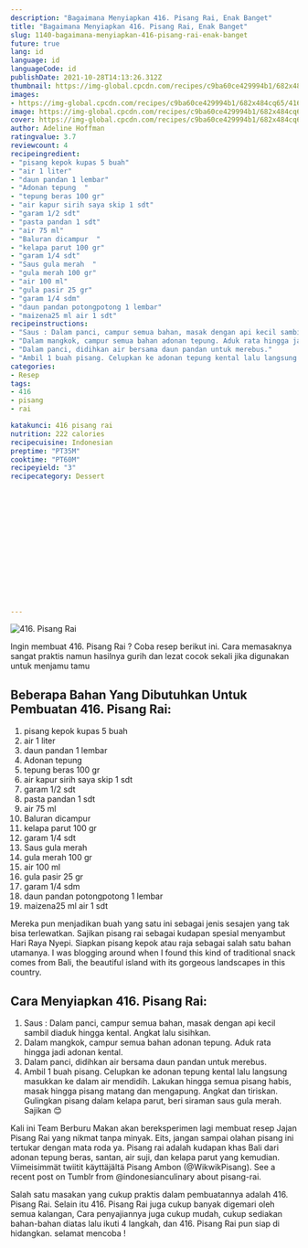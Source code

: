 ```yaml
---
description: "Bagaimana Menyiapkan 416. Pisang Rai, Enak Banget"
title: "Bagaimana Menyiapkan 416. Pisang Rai, Enak Banget"
slug: 1140-bagaimana-menyiapkan-416-pisang-rai-enak-banget
future: true
lang: id
language: id
languageCode: id
publishDate: 2021-10-28T14:13:26.312Z 
thumbnail: https://img-global.cpcdn.com/recipes/c9ba60ce429994b1/682x484cq65/416-pisang-rai-foto-resep-utama.png
images:
- https://img-global.cpcdn.com/recipes/c9ba60ce429994b1/682x484cq65/416-pisang-rai-foto-resep-utama.png
image: https://img-global.cpcdn.com/recipes/c9ba60ce429994b1/682x484cq65/416-pisang-rai-foto-resep-utama.png
cover: https://img-global.cpcdn.com/recipes/c9ba60ce429994b1/682x484cq65/416-pisang-rai-foto-resep-utama.png
author: Adeline Hoffman
ratingvalue: 3.7
reviewcount: 4
recipeingredient:
- "pisang kepok kupas 5 buah"
- "air 1 liter"
- "daun pandan 1 lembar"
- "Adonan tepung  "
- "tepung beras 100 gr"
- "air kapur sirih saya skip 1 sdt"
- "garam 1/2 sdt"
- "pasta pandan 1 sdt"
- "air 75 ml"
- "Baluran dicampur  "
- "kelapa parut 100 gr"
- "garam 1/4 sdt"
- "Saus gula merah  "
- "gula merah 100 gr"
- "air 100 ml"
- "gula pasir 25 gr"
- "garam 1/4 sdm"
- "daun pandan potongpotong 1 lembar"
- "maizena25 ml air 1 sdt"
recipeinstructions:
- "Saus : Dalam panci, campur semua bahan, masak dengan api kecil sambil diaduk hingga kental. Angkat lalu sisihkan."
- "Dalam mangkok, campur semua bahan adonan tepung. Aduk rata hingga jadi adonan kental."
- "Dalam panci, didihkan air bersama daun pandan untuk merebus."
- "Ambil 1 buah pisang. Celupkan ke adonan tepung kental lalu langsung masukkan ke dalam air mendidih. Lakukan hingga semua pisang habis, masak hingga pisang matang dan mengapung. Angkat dan tiriskan. Gulingkan pisang dalam kelapa parut, beri siraman saus gula merah. Sajikan 😊"
categories:
- Resep
tags:
- 416
- pisang
- rai

katakunci: 416 pisang rai 
nutrition: 222 calories
recipecuisine: Indonesian
preptime: "PT35M"
cooktime: "PT60M"
recipeyield: "3"
recipecategory: Dessert


     
    
    
    
    
    
    
    
    
    
    
      
    
---
```



![416. Pisang Rai](https://img-global.cpcdn.com/recipes/c9ba60ce429994b1/682x484cq65/416-pisang-rai-foto-resep-utama.png)

Ingin membuat 416. Pisang Rai ? Coba resep berikut ini. Cara memasaknya sangat praktis namun hasilnya gurih dan lezat cocok sekali jika digunakan untuk menjamu tamu

<!--inarticleads1-->

## Beberapa Bahan Yang Dibutuhkan Untuk Pembuatan 416. Pisang Rai:

1. pisang kepok kupas 5 buah
1. air 1 liter
1. daun pandan 1 lembar
1. Adonan tepung  
1. tepung beras 100 gr
1. air kapur sirih saya skip 1 sdt
1. garam 1/2 sdt
1. pasta pandan 1 sdt
1. air 75 ml
1. Baluran dicampur  
1. kelapa parut 100 gr
1. garam 1/4 sdt
1. Saus gula merah  
1. gula merah 100 gr
1. air 100 ml
1. gula pasir 25 gr
1. garam 1/4 sdm
1. daun pandan potongpotong 1 lembar
1. maizena25 ml air 1 sdt

Mereka pun menjadikan buah yang satu ini sebagai jenis sesajen yang tak bisa terlewatkan. Sajikan pisang rai sebagai kudapan spesial menyambut Hari Raya Nyepi. Siapkan pisang kepok atau raja sebagai salah satu bahan utamanya. I was blogging around when I found this kind of traditional snack comes from Bali, the beautiful island with its gorgeous landscapes in this country. 

<!--inarticleads2-->

## Cara Menyiapkan 416. Pisang Rai:

1. Saus : Dalam panci, campur semua bahan, masak dengan api kecil sambil diaduk hingga kental. Angkat lalu sisihkan.
1. Dalam mangkok, campur semua bahan adonan tepung. Aduk rata hingga jadi adonan kental.
1. Dalam panci, didihkan air bersama daun pandan untuk merebus.
1. Ambil 1 buah pisang. Celupkan ke adonan tepung kental lalu langsung masukkan ke dalam air mendidih. Lakukan hingga semua pisang habis, masak hingga pisang matang dan mengapung. Angkat dan tiriskan. Gulingkan pisang dalam kelapa parut, beri siraman saus gula merah. Sajikan 😊


Kali ini Team Berburu Makan akan bereksperimen lagi membuat resep Jajan Pisang Rai yang nikmat tanpa minyak. Eits, jangan sampai olahan pisang ini tertukar dengan mata roda ya. Pisang rai adalah kudapan khas Bali dari adonan tepung beras, santan, air suji, dan kelapa parut yang kemudian. Viimeisimmät twiitit käyttäjältä Pisang Ambon (@WikwikPisang). See a recent post on Tumblr from @indonesianculinary about pisang-rai. 

Salah satu masakan yang cukup praktis dalam pembuatannya adalah  416. Pisang Rai. Selain itu  416. Pisang Rai  juga cukup banyak digemari oleh semua kalangan, Cara penyajiannya juga cukup mudah, cukup sediakan bahan-bahan diatas lalu ikuti 4 langkah, dan  416. Pisang Rai  pun siap di hidangkan. selamat mencoba !
